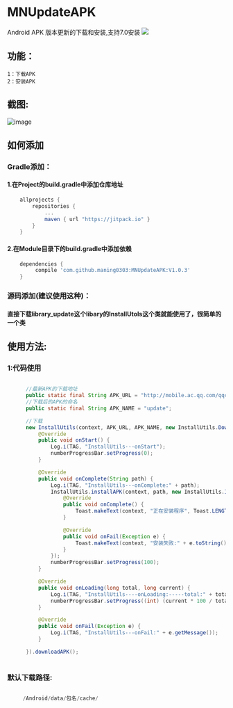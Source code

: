 # MNUpdateAPK
Android APK 版本更新的下载和安装,支持7.0安装
[![](https://jitpack.io/v/maning0303/MNUpdateAPK.svg)](https://jitpack.io/#maning0303/MNUpdateAPK)

## 功能：
    1：下载APK
    2：安装APK
    
## 截图:
![image](https://github.com/maning0303/MNUpdateAPK/blob/master/screenshots/001.gif)


## 如何添加
### Gradle添加：
#### 1.在Project的build.gradle中添加仓库地址

``` gradle
	allprojects {
		repositories {
			...
			maven { url "https://jitpack.io" }
		}
	}
```

#### 2.在Module目录下的build.gradle中添加依赖
``` gradle
	dependencies {
	     compile 'com.github.maning0303:MNUpdateAPK:V1.0.3'
	}
```

### 源码添加(建议使用这种)：
#### 直接下载library_update这个libary的InstallUtols这个类就能使用了，很简单的一个类

## 使用方法:

### 1:代码使用
    
``` java

      //最新APK的下载地址
      public static final String APK_URL = "http://mobile.ac.qq.com/qqcomic_android.apk";
      //下载后的APK的命名
      public static final String APK_NAME = "update";

      //下载
      new InstallUtils(context, APK_URL, APK_NAME, new InstallUtils.DownloadCallBack() {
          @Override
          public void onStart() {
              Log.i(TAG, "InstallUtils---onStart");
              numberProgressBar.setProgress(0);
          }

          @Override
          public void onComplete(String path) {
              Log.i(TAG, "InstallUtils---onComplete:" + path);
              InstallUtils.installAPK(context, path, new InstallUtils.InstallCallBack() {
                  @Override
                  public void onComplete() {
                      Toast.makeText(context, "正在安装程序", Toast.LENGTH_SHORT).show();
                  }

                  @Override
                  public void onFail(Exception e) {
                      Toast.makeText(context, "安装失败:" + e.toString(), Toast.LENGTH_SHORT).show();
                  }
              });
              numberProgressBar.setProgress(100);
          }

          @Override
          public void onLoading(long total, long current) {
              Log.i(TAG, "InstallUtils----onLoading:-----total:" + total + ",current:" + current);
              numberProgressBar.setProgress((int) (current * 100 / total));
          }

          @Override
          public void onFail(Exception e) {
              Log.i(TAG, "InstallUtils---onFail:" + e.getMessage());
          }

      }).downloadAPK();
      
```

### 默认下载路径:
``` java

     /Android/data/包名/cache/

 ```

